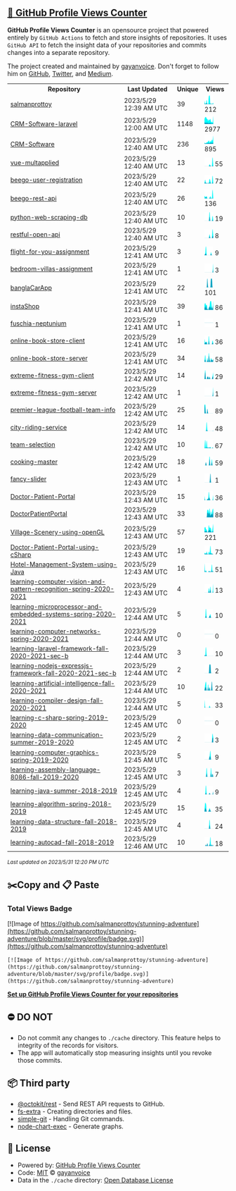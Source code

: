 ## [🚀 GitHub Profile Views Counter](https://github.com/gayanvoice/github-profile-views-counter)
**GitHub Profile Views Counter** is an opensource project that powered entirely by  `GitHub Actions` to fetch and store insights of repositories.
It uses `GitHub API` to fetch the insight data of your repositories and commits changes into a separate repository.

The project created and maintained by [gayanvoice](https://github.com/gayanvoice). Don't forget to follow him on [GitHub](https://github.com/gayanvoice), [Twitter](https://twitter.com/gayanvoice), and [Medium](https://gayanvoice.medium.com/).

<table>
	<tr>
		<th>
			Repository
		</th>
		<th>
			Last Updated
		</th>
		<th>
			Unique
		</th>
		<th>
			Views
		</th>
	</tr>
	<tr>
		<td>
			<a href="https://github.com/salmanprottoy/stunning-adventure/tree/master/readme/334512520/year.md">
				salmanprottoy
			</a>
		</td>
		<td>
			2023/5/29 12:39 AM UTC
		</td>
		<td>
			39
		</td>
		<td>
			<img alt="Response time graph" src="https://github.com/salmanprottoy/stunning-adventure/raw/master/graph/334512520/small/year.png" height="20"> 212
		</td>
	</tr>
	<tr>
		<td>
			<a href="https://github.com/salmanprottoy/stunning-adventure/tree/master/readme/318471396/year.md">
				CRM-Software-laravel
			</a>
		</td>
		<td>
			2023/5/29 12:00 AM UTC
		</td>
		<td>
			1148
		</td>
		<td>
			<img alt="Response time graph" src="https://github.com/salmanprottoy/stunning-adventure/raw/master/graph/318471396/small/year.png" height="20"> 2977
		</td>
	</tr>
	<tr>
		<td>
			<a href="https://github.com/salmanprottoy/stunning-adventure/tree/master/readme/307448074/year.md">
				CRM-Software
			</a>
		</td>
		<td>
			2023/5/29 12:40 AM UTC
		</td>
		<td>
			236
		</td>
		<td>
			<img alt="Response time graph" src="https://github.com/salmanprottoy/stunning-adventure/raw/master/graph/307448074/small/year.png" height="20"> 895
		</td>
	</tr>
	<tr>
		<td>
			<a href="https://github.com/salmanprottoy/stunning-adventure/tree/master/readme/442078930/year.md">
				vue-multapplied
			</a>
		</td>
		<td>
			2023/5/29 12:40 AM UTC
		</td>
		<td>
			13
		</td>
		<td>
			<img alt="Response time graph" src="https://github.com/salmanprottoy/stunning-adventure/raw/master/graph/442078930/small/year.png" height="20"> 55
		</td>
	</tr>
	<tr>
		<td>
			<a href="https://github.com/salmanprottoy/stunning-adventure/tree/master/readme/438525283/year.md">
				beego-user-registration
			</a>
		</td>
		<td>
			2023/5/29 12:40 AM UTC
		</td>
		<td>
			22
		</td>
		<td>
			<img alt="Response time graph" src="https://github.com/salmanprottoy/stunning-adventure/raw/master/graph/438525283/small/year.png" height="20"> 72
		</td>
	</tr>
	<tr>
		<td>
			<a href="https://github.com/salmanprottoy/stunning-adventure/tree/master/readme/438520124/year.md">
				beego-rest-api
			</a>
		</td>
		<td>
			2023/5/29 12:40 AM UTC
		</td>
		<td>
			26
		</td>
		<td>
			<img alt="Response time graph" src="https://github.com/salmanprottoy/stunning-adventure/raw/master/graph/438520124/small/year.png" height="20"> 136
		</td>
	</tr>
	<tr>
		<td>
			<a href="https://github.com/salmanprottoy/stunning-adventure/tree/master/readme/435458153/year.md">
				python-web-scraping-db
			</a>
		</td>
		<td>
			2023/5/29 12:40 AM UTC
		</td>
		<td>
			10
		</td>
		<td>
			<img alt="Response time graph" src="https://github.com/salmanprottoy/stunning-adventure/raw/master/graph/435458153/small/year.png" height="20"> 19
		</td>
	</tr>
	<tr>
		<td>
			<a href="https://github.com/salmanprottoy/stunning-adventure/tree/master/readme/436239656/year.md">
				restful-open-api
			</a>
		</td>
		<td>
			2023/5/29 12:40 AM UTC
		</td>
		<td>
			3
		</td>
		<td>
			<img alt="Response time graph" src="https://github.com/salmanprottoy/stunning-adventure/raw/master/graph/436239656/small/year.png" height="20"> 8
		</td>
	</tr>
	<tr>
		<td>
			<a href="https://github.com/salmanprottoy/stunning-adventure/tree/master/readme/433806312/year.md">
				flight-for-you-assignment
			</a>
		</td>
		<td>
			2023/5/29 12:41 AM UTC
		</td>
		<td>
			3
		</td>
		<td>
			<img alt="Response time graph" src="https://github.com/salmanprottoy/stunning-adventure/raw/master/graph/433806312/small/year.png" height="20"> 9
		</td>
	</tr>
	<tr>
		<td>
			<a href="https://github.com/salmanprottoy/stunning-adventure/tree/master/readme/432113972/year.md">
				bedroom-villas-assignment
			</a>
		</td>
		<td>
			2023/5/29 12:41 AM UTC
		</td>
		<td>
			1
		</td>
		<td>
			<img alt="Response time graph" src="https://github.com/salmanprottoy/stunning-adventure/raw/master/graph/432113972/small/year.png" height="20"> 3
		</td>
	</tr>
	<tr>
		<td>
			<a href="https://github.com/salmanprottoy/stunning-adventure/tree/master/readme/373547823/year.md">
				banglaCarApp
			</a>
		</td>
		<td>
			2023/5/29 12:41 AM UTC
		</td>
		<td>
			22
		</td>
		<td>
			<img alt="Response time graph" src="https://github.com/salmanprottoy/stunning-adventure/raw/master/graph/373547823/small/year.png" height="20"> 101
		</td>
	</tr>
	<tr>
		<td>
			<a href="https://github.com/salmanprottoy/stunning-adventure/tree/master/readme/373232455/year.md">
				instaShop
			</a>
		</td>
		<td>
			2023/5/29 12:41 AM UTC
		</td>
		<td>
			39
		</td>
		<td>
			<img alt="Response time graph" src="https://github.com/salmanprottoy/stunning-adventure/raw/master/graph/373232455/small/year.png" height="20"> 86
		</td>
	</tr>
	<tr>
		<td>
			<a href="https://github.com/salmanprottoy/stunning-adventure/tree/master/readme/375108533/year.md">
				fuschia-neptunium
			</a>
		</td>
		<td>
			2023/5/29 12:41 AM UTC
		</td>
		<td>
			1
		</td>
		<td>
			<img alt="Response time graph" src="https://github.com/salmanprottoy/stunning-adventure/raw/master/graph/375108533/small/year.png" height="20"> 1
		</td>
	</tr>
	<tr>
		<td>
			<a href="https://github.com/salmanprottoy/stunning-adventure/tree/master/readme/361479541/year.md">
				online-book-store-client
			</a>
		</td>
		<td>
			2023/5/29 12:41 AM UTC
		</td>
		<td>
			16
		</td>
		<td>
			<img alt="Response time graph" src="https://github.com/salmanprottoy/stunning-adventure/raw/master/graph/361479541/small/year.png" height="20"> 36
		</td>
	</tr>
	<tr>
		<td>
			<a href="https://github.com/salmanprottoy/stunning-adventure/tree/master/readme/361480079/year.md">
				online-book-store-server
			</a>
		</td>
		<td>
			2023/5/29 12:41 AM UTC
		</td>
		<td>
			34
		</td>
		<td>
			<img alt="Response time graph" src="https://github.com/salmanprottoy/stunning-adventure/raw/master/graph/361480079/small/year.png" height="20"> 58
		</td>
	</tr>
	<tr>
		<td>
			<a href="https://github.com/salmanprottoy/stunning-adventure/tree/master/readme/361480658/year.md">
				extreme-fitness-gym-client
			</a>
		</td>
		<td>
			2023/5/29 12:42 AM UTC
		</td>
		<td>
			14
		</td>
		<td>
			<img alt="Response time graph" src="https://github.com/salmanprottoy/stunning-adventure/raw/master/graph/361480658/small/year.png" height="20"> 29
		</td>
	</tr>
	<tr>
		<td>
			<a href="https://github.com/salmanprottoy/stunning-adventure/tree/master/readme/361481277/year.md">
				extreme-fitness-gym-server
			</a>
		</td>
		<td>
			2023/5/29 12:42 AM UTC
		</td>
		<td>
			1
		</td>
		<td>
			<img alt="Response time graph" src="https://github.com/salmanprottoy/stunning-adventure/raw/master/graph/361481277/small/year.png" height="20"> 1
		</td>
	</tr>
	<tr>
		<td>
			<a href="https://github.com/salmanprottoy/stunning-adventure/tree/master/readme/361478098/year.md">
				premier-league-football-team-info
			</a>
		</td>
		<td>
			2023/5/29 12:42 AM UTC
		</td>
		<td>
			25
		</td>
		<td>
			<img alt="Response time graph" src="https://github.com/salmanprottoy/stunning-adventure/raw/master/graph/361478098/small/year.png" height="20"> 89
		</td>
	</tr>
	<tr>
		<td>
			<a href="https://github.com/salmanprottoy/stunning-adventure/tree/master/readme/361478832/year.md">
				city-riding-service
			</a>
		</td>
		<td>
			2023/5/29 12:42 AM UTC
		</td>
		<td>
			14
		</td>
		<td>
			<img alt="Response time graph" src="https://github.com/salmanprottoy/stunning-adventure/raw/master/graph/361478832/small/year.png" height="20"> 48
		</td>
	</tr>
	<tr>
		<td>
			<a href="https://github.com/salmanprottoy/stunning-adventure/tree/master/readme/361477227/year.md">
				team-selection
			</a>
		</td>
		<td>
			2023/5/29 12:42 AM UTC
		</td>
		<td>
			10
		</td>
		<td>
			<img alt="Response time graph" src="https://github.com/salmanprottoy/stunning-adventure/raw/master/graph/361477227/small/year.png" height="20"> 67
		</td>
	</tr>
	<tr>
		<td>
			<a href="https://github.com/salmanprottoy/stunning-adventure/tree/master/readme/336582100/year.md">
				cooking-master
			</a>
		</td>
		<td>
			2023/5/29 12:42 AM UTC
		</td>
		<td>
			18
		</td>
		<td>
			<img alt="Response time graph" src="https://github.com/salmanprottoy/stunning-adventure/raw/master/graph/336582100/small/year.png" height="20"> 59
		</td>
	</tr>
	<tr>
		<td>
			<a href="https://github.com/salmanprottoy/stunning-adventure/tree/master/readme/338665651/year.md">
				fancy-slider
			</a>
		</td>
		<td>
			2023/5/29 12:43 AM UTC
		</td>
		<td>
			1
		</td>
		<td>
			<img alt="Response time graph" src="https://github.com/salmanprottoy/stunning-adventure/raw/master/graph/338665651/small/year.png" height="20"> 1
		</td>
	</tr>
	<tr>
		<td>
			<a href="https://github.com/salmanprottoy/stunning-adventure/tree/master/readme/277720559/year.md">
				Doctor-Patient-Portal
			</a>
		</td>
		<td>
			2023/5/29 12:43 AM UTC
		</td>
		<td>
			15
		</td>
		<td>
			<img alt="Response time graph" src="https://github.com/salmanprottoy/stunning-adventure/raw/master/graph/277720559/small/year.png" height="20"> 36
		</td>
	</tr>
	<tr>
		<td>
			<a href="https://github.com/salmanprottoy/stunning-adventure/tree/master/readme/293097293/year.md">
				DoctorPatientPortal
			</a>
		</td>
		<td>
			2023/5/29 12:43 AM UTC
		</td>
		<td>
			33
		</td>
		<td>
			<img alt="Response time graph" src="https://github.com/salmanprottoy/stunning-adventure/raw/master/graph/293097293/small/year.png" height="20"> 88
		</td>
	</tr>
	<tr>
		<td>
			<a href="https://github.com/salmanprottoy/stunning-adventure/tree/master/readme/331263414/year.md">
				Village-Scenery-using-openGL
			</a>
		</td>
		<td>
			2023/5/29 12:43 AM UTC
		</td>
		<td>
			57
		</td>
		<td>
			<img alt="Response time graph" src="https://github.com/salmanprottoy/stunning-adventure/raw/master/graph/331263414/small/year.png" height="20"> 221
		</td>
	</tr>
	<tr>
		<td>
			<a href="https://github.com/salmanprottoy/stunning-adventure/tree/master/readme/331255267/year.md">
				Doctor-Patient-Portal-using-cSharp
			</a>
		</td>
		<td>
			2023/5/29 12:43 AM UTC
		</td>
		<td>
			19
		</td>
		<td>
			<img alt="Response time graph" src="https://github.com/salmanprottoy/stunning-adventure/raw/master/graph/331255267/small/year.png" height="20"> 73
		</td>
	</tr>
	<tr>
		<td>
			<a href="https://github.com/salmanprottoy/stunning-adventure/tree/master/readme/331247528/year.md">
				Hotel-Management-System-using-Java
			</a>
		</td>
		<td>
			2023/5/29 12:43 AM UTC
		</td>
		<td>
			16
		</td>
		<td>
			<img alt="Response time graph" src="https://github.com/salmanprottoy/stunning-adventure/raw/master/graph/331247528/small/year.png" height="20"> 51
		</td>
	</tr>
	<tr>
		<td>
			<a href="https://github.com/salmanprottoy/stunning-adventure/tree/master/readme/337821133/year.md">
				learning-computer-vision-and-pattern-recognition-spring-2020-2021
			</a>
		</td>
		<td>
			2023/5/29 12:43 AM UTC
		</td>
		<td>
			4
		</td>
		<td>
			<img alt="Response time graph" src="https://github.com/salmanprottoy/stunning-adventure/raw/master/graph/337821133/small/year.png" height="20"> 13
		</td>
	</tr>
	<tr>
		<td>
			<a href="https://github.com/salmanprottoy/stunning-adventure/tree/master/readme/337496260/year.md">
				learning-microprocessor-and-embedded-systems-spring-2020-2021
			</a>
		</td>
		<td>
			2023/5/29 12:44 AM UTC
		</td>
		<td>
			5
		</td>
		<td>
			<img alt="Response time graph" src="https://github.com/salmanprottoy/stunning-adventure/raw/master/graph/337496260/small/year.png" height="20"> 10
		</td>
	</tr>
	<tr>
		<td>
			<a href="https://github.com/salmanprottoy/stunning-adventure/tree/master/readme/337351515/year.md">
				learning-computer-networks-spring-2020-2021
			</a>
		</td>
		<td>
			2023/5/29 12:44 AM UTC
		</td>
		<td>
			0
		</td>
		<td>
			<img alt="Response time graph" src="https://github.com/salmanprottoy/stunning-adventure/raw/master/graph/337351515/small/year.png" height="20"> 0
		</td>
	</tr>
	<tr>
		<td>
			<a href="https://github.com/salmanprottoy/stunning-adventure/tree/master/readme/317473475/year.md">
				learning-laravel-framework-fall-2020-2021-sec-b
			</a>
		</td>
		<td>
			2023/5/29 12:44 AM UTC
		</td>
		<td>
			3
		</td>
		<td>
			<img alt="Response time graph" src="https://github.com/salmanprottoy/stunning-adventure/raw/master/graph/317473475/small/year.png" height="20"> 10
		</td>
	</tr>
	<tr>
		<td>
			<a href="https://github.com/salmanprottoy/stunning-adventure/tree/master/readme/310203534/year.md">
				learning-nodejs-expressjs-framework-fall-2020-2021-sec-b
			</a>
		</td>
		<td>
			2023/5/29 12:44 AM UTC
		</td>
		<td>
			2
		</td>
		<td>
			<img alt="Response time graph" src="https://github.com/salmanprottoy/stunning-adventure/raw/master/graph/310203534/small/year.png" height="20"> 2
		</td>
	</tr>
	<tr>
		<td>
			<a href="https://github.com/salmanprottoy/stunning-adventure/tree/master/readme/335025775/year.md">
				learning-artificial-intelligence-fall-2020-2021
			</a>
		</td>
		<td>
			2023/5/29 12:44 AM UTC
		</td>
		<td>
			10
		</td>
		<td>
			<img alt="Response time graph" src="https://github.com/salmanprottoy/stunning-adventure/raw/master/graph/335025775/small/year.png" height="20"> 22
		</td>
	</tr>
	<tr>
		<td>
			<a href="https://github.com/salmanprottoy/stunning-adventure/tree/master/readme/337325597/year.md">
				learning-compiler-design-fall-2020-2021
			</a>
		</td>
		<td>
			2023/5/29 12:44 AM UTC
		</td>
		<td>
			5
		</td>
		<td>
			<img alt="Response time graph" src="https://github.com/salmanprottoy/stunning-adventure/raw/master/graph/337325597/small/year.png" height="20"> 33
		</td>
	</tr>
	<tr>
		<td>
			<a href="https://github.com/salmanprottoy/stunning-adventure/tree/master/readme/337482494/year.md">
				learning-c-sharp-spring-2019-2020
			</a>
		</td>
		<td>
			2023/5/29 12:45 AM UTC
		</td>
		<td>
			0
		</td>
		<td>
			<img alt="Response time graph" src="https://github.com/salmanprottoy/stunning-adventure/raw/master/graph/337482494/small/year.png" height="20"> 0
		</td>
	</tr>
	<tr>
		<td>
			<a href="https://github.com/salmanprottoy/stunning-adventure/tree/master/readme/337321898/year.md">
				learning-data-communication-summer-2019-2020
			</a>
		</td>
		<td>
			2023/5/29 12:45 AM UTC
		</td>
		<td>
			2
		</td>
		<td>
			<img alt="Response time graph" src="https://github.com/salmanprottoy/stunning-adventure/raw/master/graph/337321898/small/year.png" height="20"> 3
		</td>
	</tr>
	<tr>
		<td>
			<a href="https://github.com/salmanprottoy/stunning-adventure/tree/master/readme/335013748/year.md">
				learning-computer-graphics-spring-2019-2020
			</a>
		</td>
		<td>
			2023/5/29 12:45 AM UTC
		</td>
		<td>
			5
		</td>
		<td>
			<img alt="Response time graph" src="https://github.com/salmanprottoy/stunning-adventure/raw/master/graph/335013748/small/year.png" height="20"> 9
		</td>
	</tr>
	<tr>
		<td>
			<a href="https://github.com/salmanprottoy/stunning-adventure/tree/master/readme/337322845/year.md">
				learning-assembly-language-8086-fall-2019-2020
			</a>
		</td>
		<td>
			2023/5/29 12:45 AM UTC
		</td>
		<td>
			3
		</td>
		<td>
			<img alt="Response time graph" src="https://github.com/salmanprottoy/stunning-adventure/raw/master/graph/337322845/small/year.png" height="20"> 7
		</td>
	</tr>
	<tr>
		<td>
			<a href="https://github.com/salmanprottoy/stunning-adventure/tree/master/readme/335022128/year.md">
				learning-java-summer-2018-2019
			</a>
		</td>
		<td>
			2023/5/29 12:45 AM UTC
		</td>
		<td>
			4
		</td>
		<td>
			<img alt="Response time graph" src="https://github.com/salmanprottoy/stunning-adventure/raw/master/graph/335022128/small/year.png" height="20"> 9
		</td>
	</tr>
	<tr>
		<td>
			<a href="https://github.com/salmanprottoy/stunning-adventure/tree/master/readme/171264452/year.md">
				learning-algorithm-spring-2018-2019
			</a>
		</td>
		<td>
			2023/5/29 12:45 AM UTC
		</td>
		<td>
			15
		</td>
		<td>
			<img alt="Response time graph" src="https://github.com/salmanprottoy/stunning-adventure/raw/master/graph/171264452/small/year.png" height="20"> 35
		</td>
	</tr>
	<tr>
		<td>
			<a href="https://github.com/salmanprottoy/stunning-adventure/tree/master/readme/335015881/year.md">
				learning-data-structure-fall-2018-2019
			</a>
		</td>
		<td>
			2023/5/29 12:45 AM UTC
		</td>
		<td>
			4
		</td>
		<td>
			<img alt="Response time graph" src="https://github.com/salmanprottoy/stunning-adventure/raw/master/graph/335015881/small/year.png" height="20"> 24
		</td>
	</tr>
	<tr>
		<td>
			<a href="https://github.com/salmanprottoy/stunning-adventure/tree/master/readme/337487562/year.md">
				learning-autocad-fall-2018-2019
			</a>
		</td>
		<td>
			2023/5/29 12:46 AM UTC
		</td>
		<td>
			10
		</td>
		<td>
			<img alt="Response time graph" src="https://github.com/salmanprottoy/stunning-adventure/raw/master/graph/337487562/small/year.png" height="20"> 18
		</td>
	</tr>
</table>

<small><i>Last updated on 2023/5/31 12:20 PM UTC</i></small>

## ✂️Copy and 📋 Paste
### Total Views Badge
[![Image of https://github.com/salmanprottoy/stunning-adventure](https://github.com/salmanprottoy/stunning-adventure/blob/master/svg/profile/badge.svg)](https://github.com/salmanprottoy/stunning-adventure)

```readme
[![Image of https://github.com/salmanprottoy/stunning-adventure](https://github.com/salmanprottoy/stunning-adventure/blob/master/svg/profile/badge.svg)](https://github.com/salmanprottoy/stunning-adventure)
```
[**Set up GitHub Profile Views Counter for your repositories**](https://github.com/gayanvoice/github-profile-views-counter)
## ⛔ DO NOT
- Do not commit any changes to `./cache` directory. This feature helps to integrity of the records for visitors.
- The app will automatically stop measuring insights until you revoke those commits.
## 📦 Third party

- [@octokit/rest](https://www.npmjs.com/package/@octokit/rest) - Send REST API requests to GitHub.
- [fs-extra](https://www.npmjs.com/package/fs-extra) - Creating directories and files.
- [simple-git](https://www.npmjs.com/package/simple-git) - Handling Git commands.
- [node-chart-exec](https://www.npmjs.com/package/node-chart-exec) - Generate graphs.
## 📄 License
- Powered by: [GitHub Profile Views Counter](https://github.com/gayanvoice/github-profile-views-counter)
- Code: [MIT](./LICENSE) © [gayanvoice](https://github.com/gayanvoice)
- Data in the `./cache` directory: [Open Database License](https://opendatacommons.org/licenses/odbl/1-0/)